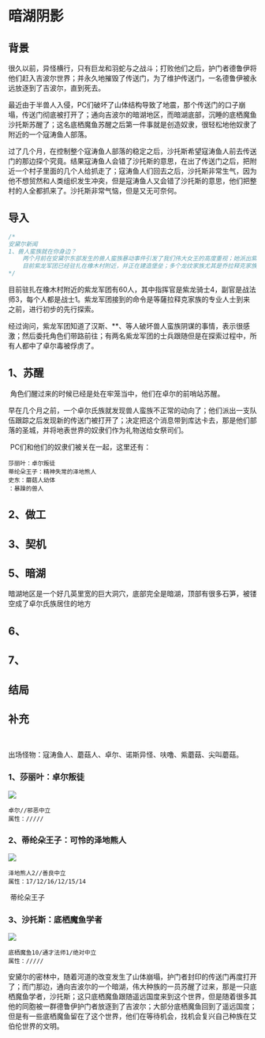 # 暗湖阴影

## 背景

​	很久以前，异怪横行，只有巨龙和羽蛇与之战斗；打败他们之后，护门者德鲁伊将他们赶入吉波尔世界；并永久地摧毁了传送门，为了维护传送门，一名德鲁伊被永远放逐到了吉波尔，直到死去。

​	最近由于半兽人入侵，PC们破坏了山体结构导致了地震，那个传送门的口子崩塌，传送门彻底被打开了；通向吉波尔的暗湖地区，而暗湖底部，沉睡的底栖魔鱼沙托斯苏醒了；这名底栖魔鱼苏醒之后第一件事就是创造奴隶，很轻松地他奴隶了附近的一个寇涛鱼人部落。

​	过了几个月，在控制整个寇涛鱼人部落的稳定之后，沙托斯希望寇涛鱼人前去传送门的那边探个究竟。结果寇涛鱼人会错了沙托斯的意思，在出了传送门之后，把附近一个村子里面的几个人给抓走了；寇涛鱼人们回去之后，沙托斯非常生气，因为他不想贸然和人类组织发生冲突，但是寇涛鱼人又会错了沙托斯的意思，他们把整村的人全都抓来了。沙托斯非常气恼，但是又无可奈何。

## 导入

```C
/*
安黛尔新闻
1、兽人蛮族就在你身边？
	两个月前在安黛尔东部发生的兽人蛮族暴动事件引发了我们伟大女王的高度重视；她派出紫龙军团的一支队伍前去调查情况，经过一个月的战斗，我们骄傲的紫龙军团已经消灭了所有的兽人蛮族；并在橡木村附近的河床下发现了一条身不见底的天然通道；这些兽人的服饰不属于任何已知的原始部落，紫龙军团确信这是一条通往吉波尔世界的重要通道！
	目前紫龙军团已经驻扎在橡木村附近，并正在建造堡垒；多个龙纹家族尤其是乔拉释克家族对这件事表示高度关注，并愿意和我们伟大的女王进行深入的合作，帮助安黛尔建设矿场，天佑女王！天佑安黛尔！
*/

```

​	目前驻扎在橡木村附近的紫龙军团有60人，其中指挥官是紫龙骑士4，副官是战法师3，每个人都是战士1。紫龙军团接到的命令是等薩拉释克家族的专业人士到来之前，进行初步的先行探索。

​	经过询问，紫龙军团知道了汉斯、**、等人破坏兽人蛮族阴谋的事情，表示很感激；然后委托角色们带路前往；有两名紫龙军团的士兵跟随但是在探索过程中，所有人都中了卓尔毒被俘虏了。

## 1、苏醒

​	角色们醒过来的时候已经是处在牢笼当中，他们在卓尔的前哨站苏醒。

​	早在几个月之前，一个卓尔氏族就发现兽人蛮族不正常的动向了；他们派出一支队伍跟踪之后发现新的传送门被打开了；决定把这个消息带到库达卡去，那是他们部落的圣城，并将地表世界的奴隶们作为礼物送给女祭司们。

​	PC们和他们的奴隶们被关在一起，这里还有：

```
莎丽叶：卓尔叛徒
蒂纶朵王子：精神失常的泽地熊人
史东：蘑菇人幼体
：暴躁的兽人
```

## 2、做工



## 3、契机



## 5、暗湖

​	暗湖地区是一个好几英里宽的巨大洞穴，底部完全是暗湖，顶部有很多石笋，被镂空成了卓尔氏族居住的地方



## 6、



## 7、



## 结局



## 补充

​	

​	出场怪物：寇涛鱼人、蘑菇人、卓尔、诺斯异怪、呋噜、紫蘑菇、尖叫蘑菇。



### 1、莎丽叶：卓尔叛徒

![](./pic/drow_female.jpg)

```
卓尔//邪恶中立
属性：/////
```



### 2、蒂纶朵王子：可怜的泽地熊人

![](./pic/xiong_.jpg)

```
泽地熊人2//善良中立
属性：17/12/16/12/15/14
```

​	蒂纶朵王子



### 3、沙托斯：底栖魔鱼学者

![](./pic/aboleth.png)

```
底栖魔鱼10/通才法师1/绝对中立
属性：/////
```

​	安黛尔的密林中，随着河道的改变发生了山体崩塌，护门者封印的传送门再度打开了；而门那边，通向吉波尔的一个暗湖，伟大种族的一员苏醒了过来，那是一只底栖魔鱼学者，沙托斯；这只底栖魔鱼跟随遥远国度来到这个世界，但是随着很多其他的同胞被一群德鲁伊护门者放逐到了吉波尔；大部分底栖魔鱼回到了遥远国度；但是有一些底栖魔鱼留在了这个世界，他们在等待机会，找机会复兴自己种族在艾伯伦世界的文明。

